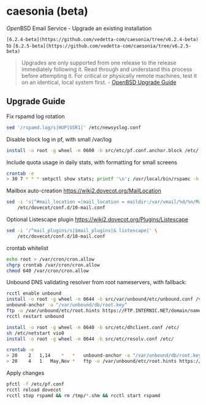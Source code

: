 # caesonia (beta)
*Open*BSD Email Service - Upgrade an existing installation

`[6.2.4-beta](https://github.com/vedetta-com/caesonia/tree/v6.2.4-beta)` to `[6.2.5-beta](https://github.com/vedetta-com/caesonia/tree/v6.2.5-beta)`

> Upgrades are only supported from one release to the release immediately following it. Read through and understand this process before attempting it. For critical or physically remote machines, test it on an identical, local system first. - [OpenBSD Upgrade Guide](http://www.openbsd.org/faq/index.html)

## Upgrade Guide

Fix rspamd log rotation
```sh
sed '/rspamd.log/s|HUP|USR1|' /etc/newsyslog.conf
```

Disable block log in pf, with small /var/log
```sh
install -o root -g wheel -m 0600 -b src/etc/pf.conf.anchor.block /etc/
```

Include quota usage in daily stats, with formatting for small screens
```sh
crontab -e
> 30 7 * * * smtpctl show stats; printf '\n'; /usr/local/bin/rspamc -h /var/run/rspamd/rspamd.sock stat; /usr/local/bin/doveadm -f pager replicator status '*'; printf '\n'; /usr/local/bin/doveadm -f pager quota get -A
```

Mailbox auto-creation <https://wiki2.dovecot.org/MailLocation>
```sh
sed -i 's|^#mail_location =|mail_location = maildir:/var/vmail/%d/%n/Maildir:LAYOUT=fs|' \
	/etc/dovecot/conf.d/10-mail.conf
```

Optional Listescape plugin <https://wiki2.dovecot.org/Plugins/Listescape>
```sh
sed -i '/^mail_plugins/s|$mail_plugins|& listescape|' \
	/etc/dovecot/conf.d/10-mail.conf
```

crontab whitelist
```sh
echo root > /var/cron/cron.allow
chgrp crontab /var/cron/cron.allow
chmod 640 /var/cron/cron.allow
```

Unbound DNS validating resolver from root nameservers, with fallback:
```sh
rcctl enable unbound
install -o root -g wheel -m 0644 -b src/var/unbound/etc/unbound.conf /var/unbound/etc/
unbound-anchor -a "/var/unbound/db/root.key"
ftp -o /var/unbound/etc/root.hints https://FTP.INTERNIC.NET/domain/named.cache
rcctl restart unbound

install -o root -g wheel -m 0640 -b src/etc/dhclient.conf /etc/
sh /etc/netstart vio0
install -o root -g wheel -m 0644 -b src/etc/resolv.conf /etc/

crontab -e
> 20	2	1,14	*	*	unbound-anchor -a "/var/unbound/db/root.key" && rcctl restart unbound
> 20	4	1	May,Nov	*	ftp -o /var/unbound/etc/root.hints https://FTP.INTERNIC.NET/domain/named.cache && rcctl restart unbound
```

Apply changes
```sh
pfctl -f /etc/pf.conf
rcctl reload dovecot
rcctl stop rspamd && rm /tmp/*.shm && rcctl start rspamd
```

